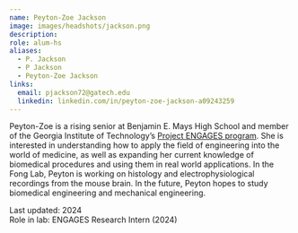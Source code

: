 ```yaml
---
name: Peyton-Zoe Jackson
image: images/headshots/jackson.png
description: 
role: alum-hs
aliases:
  - P. Jackson
  - P Jackson
  - Peyton-Zoe Jackson
links:
  email: pjackson72@gatech.edu
  linkedin: linkedin.com/in/peyton-zoe-jackson-a09243259
---
```


Peyton-Zoe is a rising senior at Benjamin E. Mays High School and member of the Georgia Institute of Technology’s [Project ENGAGES program](https://projectengages.gatech.edu/). She is interested in understanding how to apply the field of engineering into the world of medicine, as well as expanding her current knowledge of biomedical procedures and using them in real world applications. In the Fong Lab, Peyton is working on histology and electrophysiological recordings from the mouse brain. In the future, Peyton hopes to study biomedical engineering and mechanical engineering.

Last updated: 2024<br>
Role in lab: ENGAGES Research Intern (2024)
